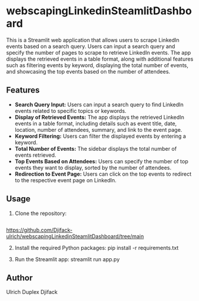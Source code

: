 # webscapingLinkedinSteamlitDashboard

This is a Streamlit web application that allows users to scrape LinkedIn events based on a search query. Users can input a search query and specify the number of pages to scrape to retrieve LinkedIn events. The app displays the retrieved events in a table format, along with additional features such as filtering events by keyword, displaying the total number of events, and showcasing the top events based on the number of attendees.

## Features

- **Search Query Input:** Users can input a search query to find LinkedIn events related to specific topics or keywords.
- **Display of Retrieved Events:** The app displays the retrieved LinkedIn events in a table format, including details such as event title, date, location, number of attendees, summary, and link to the event page.
- **Keyword Filtering:** Users can filter the displayed events by entering a keyword.
- **Total Number of Events:** The sidebar displays the total number of events retrieved.
- **Top Events Based on Attendees:** Users can specify the number of top events they want to display, sorted by the number of attendees.
- **Redirection to Event Page:** Users can click on the top events to redirect to the respective event page on LinkedIn.

## Usage

1. Clone the repository:

   ```bash
  https://github.com/Djifack-ulrich/webscapingLinkedinSteamlitDashboard/tree/main

2. Install the required Python packages:
   pip install -r requirements.txt
   
4. Run the Streamlit app:
   streamlit run app.py

## Author
Ulrich Duplex Djifack
